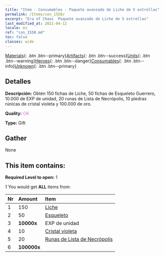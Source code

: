 ```yaml
---
title: "Item - Consumables - Paquete avanzado de Liche de 5 estrellas"
permalink: /Items/con_1558/
excerpt: "Era of Chaos  Paquete avanzado de Liche de 5 estrellas"
last_modified_at: 2021-04-12
locale: es
ref: "con_1558.md"
toc: false
classes: wide
---
```

 [Materials](/es/Items/){: .btn .btn--primary}[Artifacts](/es/Items/Artifacts/){: .btn .btn--success}[Units](/es/Items/Units/){: .btn .btn--warning}[Heroes](/es/Items/Heroes/){: .btn .btn--danger}[Consumables](/es/Items/Consumables/){: .btn .btn--info}[Unknown](/es/Items/Unknown/){: .btn .btn--primary}

## Detalles
 **Descripción:** Obtén 150 fichas de Liche, 50 fichas de Esqueleto Guerrero, 10.000 de EXP de unidad, 20 runas de Lista de Necrópolis, 10 piedras rúnicas de cristal violeta y 100.000 de oro.

 **Quality:** <span style="color: #DA70D6">OK</span>

 **Type:** Gift

## Gather

  None

## This item contains:

 **Required Level to open:** 1

 1 You would get **ALL** items  from:

  | Nr | Amount |     Item    |
  |:---|:-------|:------------|
  | 1 | 150 | [Liche](/es/Items/unt_212/) | 
  | 2 | 50 | [Esqueleto](/es/Items/unt_208/) | 
  | 3 |  **10000x** | EXP de unidad |  | 
  | 4 | 10 | [Cristal violeta](/es/Items/con_720/) | 
  | 5 | 20 | [Runas de Lista de Necrópolis](/es/Items/con_755/) | 
  | 6 |  **100000x** | <i class="fas fa-coins"/> |  | 
